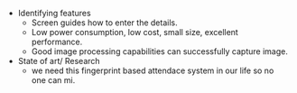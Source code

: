 * Identifying features
  * Screen guides how to enter the details.
  * Low power consumption, low cost, small size, excellent performance.
  * Good image processing capabilities can successfully capture image.
* State of art/ Research
  * we need this fingerprint based attendace system in our life so no one can mi.
